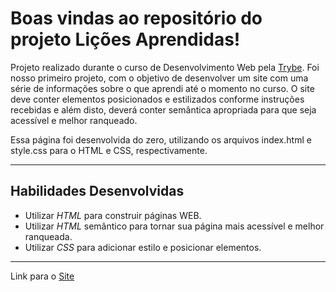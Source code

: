 # Boas vindas ao repositório do projeto Lições Aprendidas!

Projeto realizado durante o curso de Desenvolvimento Web pela [Trybe]( https://www.betrybe.com/). Foi nosso primeiro projeto, com o objetivo de desenvolver um site com uma série de informações sobre o que aprendi até o momento no curso. O site deve conter elementos posicionados e estilizados conforme instruções recebidas e além disto, deverá conter semântica apropriada para que seja acessível e melhor ranqueado.

Essa página foi desenvolvida do zero, utilizando os arquivos index.html e style.css para o HTML e CSS, respectivamente.

---

## Habilidades Desenvolvidas

* Utilizar _HTML_ para construir páginas WEB.
* Utilizar _HTML_ semântico para tornar sua página mais acessível e melhor ranqueada.
* Utilizar _CSS_ para adicionar estilo e posicionar elementos.

---

Link para o [Site](https://evandrvalente.github.io/lessons-learned/)
